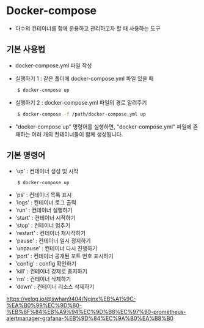 # Docker-compose

- 다수의 컨테이너를 함께 운용하고 관리하고자 할 때 사용하는 도구

## 기본 사용법

- docker-compose.yml 파일 작성 

- 실행하기 1 : 같은 폴더에 docker-compose.yml 파일 있을 때

```bash
    $ docker-compose up
```

- 실행하기 2 : docker-compose.yml 파일의 경로 알려주기

```bash
    $ docker-compose -f /path/docker-compose.yml up
```

- "docker-compose up" 명령어를 실행하면, "docker-compose.yml" 파일에 존재하는 여러 개의 컨테이너들이 함께 생성됩니다.


## 기본 명령어

- 'up' : 컨테이너 생성 및 시작

```bach
    $ docker-compose up
```

- 'ps' : 컨테이너 목록 표시
- 'logs' : 컨테이너 로그 출력
- 'run' : 컨테이너 실행하기
- 'start' : 컨테이너 시작하기
- 'stop' : 컨테이너 멈추기
- 'restart' : 컨테이너 재시작하기
- 'pause' : 컨테이너 일시 정지하기
- 'unpause' : 컨테이너 다시 진행하기
- 'port' : 컨테이너 공개된 포트 번호 표시하기
- 'config' : config 확인하기
- 'kill' : 컨테이너 강제로 중지하기
- 'rm' : 컨테이너 삭제하기
- 'down' : 컨테이너 리소스 삭제하기

https://velog.io/@swhan9404/Nginx%EB%A1%9C-%EA%B0%99%EC%9D%80-%EB%8F%84%EB%A9%94%EC%9D%B8%EC%97%90-prometheus-alertmanager-grafana-%EB%9D%84%EC%9A%B0%EA%B8%B0